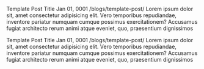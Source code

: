 Template Post Title
Jan 01, 0001
/blogs/template-post/
Lorem ipsum dolor sit, amet consectetur adipisicing elit. Vero temporibus repudiandae, inventore pariatur numquam cumque possimus exercitationem? Accusamus fugiat architecto rerum animi atque eveniet, quo, praesentium dignissimos

Template Post Title
Jan 01, 0001
/blogs/template-post/
Lorem ipsum dolor sit, amet consectetur adipisicing elit. Vero temporibus repudiandae, inventore pariatur numquam cumque possimus exercitationem? Accusamus fugiat architecto rerum animi atque eveniet, quo, praesentium dignissimos
